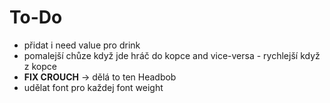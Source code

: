 ﻿# To-Do

- přidat i need value pro drink
- pomalejší chůze když jde hráč do kopce and vice-versa - rychlejší když z kopce
- **FIX CROUCH** -> dělá to ten Headbob
- udělat font pro každej font weight